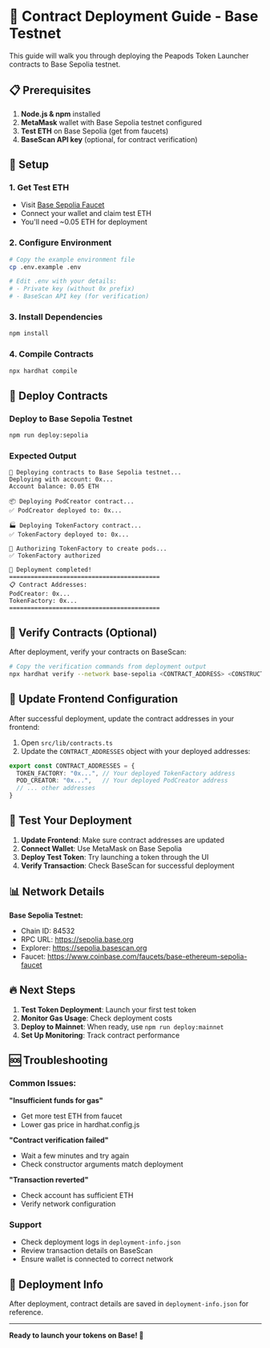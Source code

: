 # 🚀 Contract Deployment Guide - Base Testnet

This guide will walk you through deploying the Peapods Token Launcher contracts to Base Sepolia testnet.

## 📋 Prerequisites

1. **Node.js & npm** installed
2. **MetaMask** wallet with Base Sepolia testnet configured
3. **Test ETH** on Base Sepolia (get from faucets)
4. **BaseScan API key** (optional, for contract verification)

## 🔧 Setup

### 1. Get Test ETH
- Visit [Base Sepolia Faucet](https://www.coinbase.com/faucets/base-ethereum-sepolia-faucet)
- Connect your wallet and claim test ETH
- You'll need ~0.05 ETH for deployment

### 2. Configure Environment
```bash
# Copy the example environment file
cp .env.example .env

# Edit .env with your details:
# - Private key (without 0x prefix)
# - BaseScan API key (for verification)
```

### 3. Install Dependencies
```bash
npm install
```

### 4. Compile Contracts
```bash
npx hardhat compile
```

## 🚀 Deploy Contracts

### Deploy to Base Sepolia Testnet
```bash
npm run deploy:sepolia
```

### Expected Output
```
🚀 Deploying contracts to Base Sepolia testnet...
Deploying with account: 0x...
Account balance: 0.05 ETH

📦 Deploying PodCreator contract...
✅ PodCreator deployed to: 0x...

🏭 Deploying TokenFactory contract...
✅ TokenFactory deployed to: 0x...

🔑 Authorizing TokenFactory to create pods...
✅ TokenFactory authorized

🎉 Deployment completed!
==========================================
📋 Contract Addresses:
PodCreator: 0x...
TokenFactory: 0x...
==========================================
```

## 🔐 Verify Contracts (Optional)

After deployment, verify your contracts on BaseScan:

```bash
# Copy the verification commands from deployment output
npx hardhat verify --network base-sepolia <CONTRACT_ADDRESS> <CONSTRUCTOR_ARGS>
```

## 🔧 Update Frontend Configuration

After successful deployment, update the contract addresses in your frontend:

1. Open `src/lib/contracts.ts`
2. Update the `CONTRACT_ADDRESSES` object with your deployed addresses:

```typescript
export const CONTRACT_ADDRESSES = {
  TOKEN_FACTORY: "0x...", // Your deployed TokenFactory address
  POD_CREATOR: "0x...",   // Your deployed PodCreator address
  // ... other addresses
}
```

## 🧪 Test Your Deployment

1. **Update Frontend**: Make sure contract addresses are updated
2. **Connect Wallet**: Use MetaMask on Base Sepolia
3. **Deploy Test Token**: Try launching a token through the UI
4. **Verify Transaction**: Check BaseScan for successful deployment

## 📊 Network Details

**Base Sepolia Testnet:**
- Chain ID: 84532
- RPC URL: https://sepolia.base.org
- Explorer: https://sepolia.basescan.org
- Faucet: https://www.coinbase.com/faucets/base-ethereum-sepolia-faucet

## 🔥 Next Steps

1. **Test Token Deployment**: Launch your first test token
2. **Monitor Gas Usage**: Check deployment costs
3. **Deploy to Mainnet**: When ready, use `npm run deploy:mainnet`
4. **Set Up Monitoring**: Track contract performance

## 🆘 Troubleshooting

### Common Issues:

**"Insufficient funds for gas"**
- Get more test ETH from faucet
- Lower gas price in hardhat.config.js

**"Contract verification failed"**
- Wait a few minutes and try again
- Check constructor arguments match deployment

**"Transaction reverted"**
- Check account has sufficient ETH
- Verify network configuration

### Support
- Check deployment logs in `deployment-info.json`
- Review transaction details on BaseScan
- Ensure wallet is connected to correct network

## 💾 Deployment Info

After deployment, contract details are saved in `deployment-info.json` for reference.

---

**Ready to launch your tokens on Base! 🚀**
